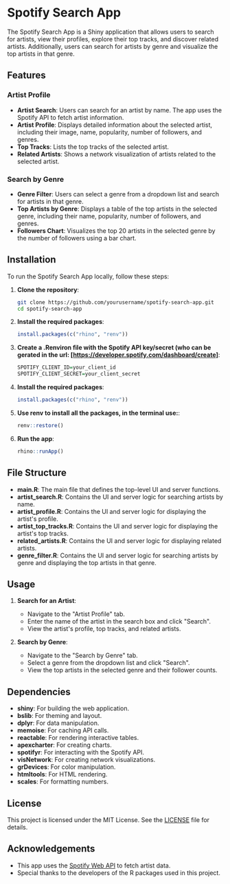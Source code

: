 # Spotify Search App

The Spotify Search App is a Shiny application that allows users to search for artists, view their profiles, explore their top tracks, and discover related artists. Additionally, users can search for artists by genre and visualize the top artists in that genre.

## Features

### Artist Profile

- **Artist Search**: Users can search for an artist by name. The app uses the Spotify API to fetch artist information.
- **Artist Profile**: Displays detailed information about the selected artist, including their image, name, popularity, number of followers, and genres.
- **Top Tracks**: Lists the top tracks of the selected artist.
- **Related Artists**: Shows a network visualization of artists related to the selected artist.

### Search by Genre

- **Genre Filter**: Users can select a genre from a dropdown list and search for artists in that genre.
- **Top Artists by Genre**: Displays a table of the top artists in the selected genre, including their name, popularity, number of followers, and genres.
- **Followers Chart**: Visualizes the top 20 artists in the selected genre by the number of followers using a bar chart.

## Installation

To run the Spotify Search App locally, follow these steps:

1. **Clone the repository**:
    ```sh
    git clone https://github.com/yourusername/spotify-search-app.git
    cd spotify-search-app
    ```

2. **Install the required packages**:
    ```r
    install.packages(c("rhino", "renv"))
    ```

3. **Create a .Renviron file with the Spotify API key/secret (who can be gerated in the url: [https://developer.spotify.com/dashboard/create]**:
    ```r
    SPOTIFY_CLIENT_ID=your_client_id
    SPOTIFY_CLIENT_SECRET=your_client_secret

    ```

4. **Install the required packages**:
    ```r
    install.packages(c("rhino", "renv"))
    ```

5. **Use renv to install all the packages, in the terminal use:**:
    ```r
    renv::restore()
    ```

6. **Run the app**:
    ```r
    rhino::runApp()
    ```

## File Structure

- **main.R**: The main file that defines the top-level UI and server functions.
- **artist_search.R**: Contains the UI and server logic for searching artists by name.
- **artist_profile.R**: Contains the UI and server logic for displaying the artist's profile.
- **artist_top_tracks.R**: Contains the UI and server logic for displaying the artist's top tracks.
- **related_artists.R**: Contains the UI and server logic for displaying related artists.
- **genre_filter.R**: Contains the UI and server logic for searching artists by genre and displaying the top artists in that genre.

## Usage

1. **Search for an Artist**:
    - Navigate to the "Artist Profile" tab.
    - Enter the name of the artist in the search box and click "Search".
    - View the artist's profile, top tracks, and related artists.

2. **Search by Genre**:
    - Navigate to the "Search by Genre" tab.
    - Select a genre from the dropdown list and click "Search".
    - View the top artists in the selected genre and their follower counts.

## Dependencies

- **shiny**: For building the web application.
- **bslib**: For theming and layout.
- **dplyr**: For data manipulation.
- **memoise**: For caching API calls.
- **reactable**: For rendering interactive tables.
- **apexcharter**: For creating charts.
- **spotifyr**: For interacting with the Spotify API.
- **visNetwork**: For creating network visualizations.
- **grDevices**: For color manipulation.
- **htmltools**: For HTML rendering.
- **scales**: For formatting numbers.

## License

This project is licensed under the MIT License. See the [LICENSE](LICENSE) file for details.

## Acknowledgements

- This app uses the [Spotify Web API](https://developer.spotify.com/documentation/web-api/) to fetch artist data.
- Special thanks to the developers of the R packages used in this project.
